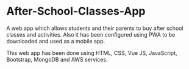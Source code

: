 # After-School-Classes-App
A web app which allows students and their parents to buy after school classes and activities.
Also it has been configured using PWA to be downloaded and used as a mobile app.

This web app has been done using HTML, CSS, Vue JS, JavaScript, Bootstrap, MongoDB and AWS services. 

